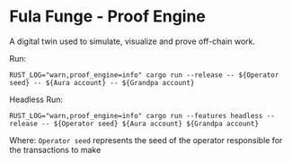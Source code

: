 # Fula Funge - Proof Engine

A digital twin used to simulate, visualize and prove off-chain work.

Run:

```
RUST_LOG="warn,proof_engine=info" cargo run --release -- ${Operator seed} -- ${Aura account} -- ${Grandpa account}
```

Headless Run:

```
RUST_LOG="warn,proof_engine=info" cargo run --features headless --release -- ${Operator seed} ${Aura account} ${Grandpa account}
```

Where: `Operator seed` represents the seed of the operator responsible for the transactions to make
